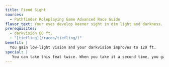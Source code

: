```yaml
---
title: Fiend Sight
sources:
  - Pathfinder Roleplaying Game Advanced Race Guide
flavor_text: Your eyes develop keener sight in dim light and darkness.
prerequisites:
  - darkvision 60 ft.
  - "[tiefling](/races/tiefling/)"
benefit: |
  You gain low-light vision and your darkvision improves to 120 ft.
special: |
   You can take this feat twice. When you take it a second time, you gain the see in darkness universal monster ability.
---
```


